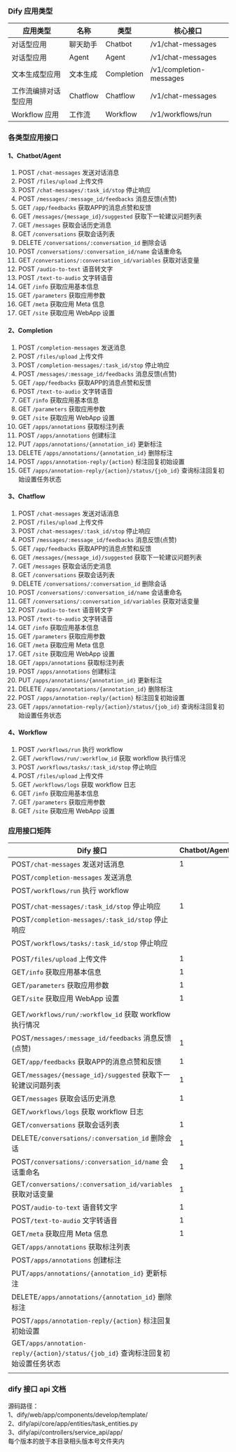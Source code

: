 ### Dify 应用类型


| 应用类型             | 名称     | 类型       | 核心接口                |
| -------------------- | -------- | ---------- | ----------------------- |
| 对话型应用           | 聊天助手 | Chatbot    | /v1/chat-messages       |
| 对话型应用           | Agent    | Agent      | /v1/chat-messages       |
| 文本生成型应用       | 文本生成 | Completion | /v1/completion-messages |
| 工作流编排对话型应用 | Chatflow | Chatflow   | /v1/chat-messages       |
| Workflow 应用        | 工作流   | Workflow   | /v1/workflows/run       |

### 各类型应用接口

#### 1、Chatbot/Agent

1. POST `/chat-messages` 发送对话消息
2. POST `/files/upload` 上传文件
3. POST `/chat-messages/:task_id/stop` 停止响应
4. POST `/messages/:message_id/feedbacks` 消息反馈(点赞)
5. GET `/app/feedbacks` 获取APP的消息点赞和反馈
6. GET `/messages/{message_id}/suggested` 获取下一轮建议问题列表
7. GET `/messages` 获取会话历史消息
8. GET `/conversations` 获取会话列表
9. DELETE `/conversations/:conversation_id` 删除会话
10. POST `/conversations/:conversation_id/name` 会话重命名
11. GET `/conversations/:conversation_id/variables` 获取对话变量
12. POST `/audio-to-text` 语音转文字
13. POST `/text-to-audio` 文字转语音
14. GET `/info` 获取应用基本信息
15. GET `/parameters` 获取应用参数
16. GET `/meta` 获取应用 Meta 信息
17. GET `/site` 获取应用 WebApp 设置

#### 2、Completion

1. POST `/completion-messages` 发送消息
2. POST `/files/upload` 上传文件
3. POST `/completion-messages/:task_id/stop` 停止响应
4. POST `/messages/:message_id/feedbacks` 消息反馈(点赞)
5. GET `/app/feedbacks` 获取APP的消息点赞和反馈
6. POST `/text-to-audio` 文字转语音
7. GET `/info` 获取应用基本信息
8. GET `/parameters` 获取应用参数
9. GET `/site` 获取应用 WebApp 设置
10. GET `/apps/annotations` 获取标注列表
11. POST `/apps/annotations` 创建标注
12. PUT `/apps/annotations/{annotation_id}` 更新标注
13. DELETE `/apps/annotations/{annotation_id}` 删除标注
14. POST `/apps/annotation-reply/{action}` 标注回复初始设置
15. GET `/apps/annotation-reply/{action}/status/{job_id}` 查询标注回复初始设置任务状态

#### 3、Chatflow

1. POST `/chat-messages` 发送对话消息
2. POST `/files/upload` 上传文件
3. POST `/chat-messages/:task_id/stop` 停止响应
4. POST `/messages/:message_id/feedbacks` 消息反馈(点赞)
5. GET `/app/feedbacks` 获取APP的消息点赞和反馈
6. GET `/messages/{message_id}/suggested` 获取下一轮建议问题列表
7. GET `/messages` 获取会话历史消息
8. GET `/conversations` 获取会话列表
9. DELETE `/conversations/:conversation_id` 删除会话
10. POST `/conversations/:conversation_id/name` 会话重命名
11. GET `/conversations/:conversation_id/variables` 获取对话变量
12. POST `/audio-to-text` 语音转文字
13. POST `/text-to-audio` 文字转语音
14. GET `/info` 获取应用基本信息
15. GET `/parameters` 获取应用参数
16. GET `/meta` 获取应用 Meta 信息
17. GET `/site` 获取应用 WebApp 设置
18. GET `/apps/annotations` 获取标注列表
19. POST `/apps/annotations` 创建标注
20. PUT `/apps/annotations/{annotation_id}` 更新标注
21. DELETE `/apps/annotations/{annotation_id}` 删除标注
22. POST `/apps/annotation-reply/{action}` 标注回复初始设置
23. GET `/apps/annotation-reply/{action}/status/{job_id}` 查询标注回复初始设置任务状态

#### 4、Workflow

1. POST `/workflows/run` 执行 workflow
2. GET `/workflows/run/:workflow_id` 获取 workflow 执行情况
3. POST `/workflows/tasks/:task_id/stop` 停止响应
4. POST `/files/upload` 上传文件
5. GET `/workflows/logs` 获取 workflow 日志
6. GET `/info` 获取应用基本信息
7. GET `/parameters` 获取应用参数
8. GET `/site` 获取应用 WebApp 设置

### 应用接口矩阵


| Dify 接口                                                                         | Chatbot/Agent | Completion | Chatflow | Workflow | SDK 对应函数                         |
| --------------------------------------------------------------------------------- | ------------- | ---------- | -------- | -------- | ------------------------------------ |
| POST`/chat-messages` 发送对话消息                                                 | 1             |            | 1        |          | Run/RunBlock                         |
| POST`/completion-messages` 发送消息                                               |               | 1          |          |          |                                      |
| POST`/workflows/run` 执行 workflow                                                |               |            |          | 1        |                                      |
|                                                                                   |               |            |          |          |                                      |
| POST`/chat-messages/:task_id/stop` 停止响应                                       | 1             |            | 1        |          | Stop                                 |
| POST`/completion-messages/:task_id/stop` 停止响应                                 |               | 1          |          |          |                                      |
| POST`/workflows/tasks/:task_id/stop` 停止响应                                     |               |            |          | 1        |                                      |
|                                                                                   |               |            |          |          |                                      |
| POST`/files/upload` 上传文件                                                      | 1             | 1          | 1        | 1        | UploadFile                           |
| GET`/info` 获取应用基本信息                                                       | 1             | 1          | 1        | 1        | AppInfo                              |
| GET`/parameters` 获取应用参数                                                     | 1             | 1          | 1        | 1        | AppParameter                         |
| GET`/site` 获取应用 WebApp 设置                                                   | 1             | 1          | 1        | 1        | AppSite                              |
|                                                                                   |               |            |          |          |                                      |
| GET`/workflows/run/:workflow_id` 获取 workflow 执行情况                           |               |            |          | 1        | Status                               |
| POST`/messages/:message_id/feedbacks` 消息反馈(点赞)                              | 1             | 1          | 1        |          | MsgFeedback                          |
| GET`/app/feedbacks` 获取APP的消息点赞和反馈                                       | 1             | 1          | 1        |          | AppFeedback                          |
| GET`/messages/{message_id}/suggested` 获取下一轮建议问题列表                      | 1             |            | 1        |          | SuggestQuestionList                  |
| GET`/messages` 获取会话历史消息                                                   | 1             |            | 1        |          | History/HistoryPro                   |
| GET`/workflows/logs` 获取 workflow 日志                                           |               |            |          | 1        | Logs                                 |
| GET`/conversations` 获取会话列表                                                  | 1             |            | 1        |          | ConversationList/ConversationListPro |
| DELETE`/conversations/:conversation_id` 删除会话                                  | 1             |            | 1        |          | ConversationDel                      |
| POST`/conversations/:conversation_id/name` 会话重命名                             | 1             |            | 1        |          | ConversationRename                   |
| GET`/conversations/:conversation_id/variables` 获取对话变量                       | 1             |            | 1        |          | ConversationVars                     |
| POST`/audio-to-text` 语音转文字                                                   | 1             |            | 1        |          | AudioToText                          |
| POST`/text-to-audio` 文字转语音                                                   | 1             | 1          | 1        |          | TextToAudio                          |
| GET`/meta` 获取应用 Meta 信息                                                     | 1             |            | 1        |          | AppMeta                              |
| GET`/apps/annotations` 获取标注列表                                               |               | 1          | 1        |          | AnnotationList                       |
| POST`/apps/annotations` 创建标注                                                  |               | 1          | 1        |          | AnnotationCreate                     |
| PUT`/apps/annotations/{annotation_id}` 更新标注                                   |               | 1          | 1        |          | AnnotationUpdate                     |
| DELETE`/apps/annotations/{annotation_id}` 删除标注                                |               | 1          | 1        |          | AnnotationDel                        |
| POST`/apps/annotation-reply/{action}` 标注回复初始设置                            |               | 1          | 1        |          | AnnotationReplySetting               |
| GET`/apps/annotation-reply/{action}/status/{job_id}` 查询标注回复初始设置任务状态 |               | 1          | 1        |          | AnnotationReplySettingJobStatus      |
|                                                                                   |               |            |          |          |                                      |

### dify 接口 api 文档

源码路径：  
1、dify/web/app/components/develop/template/  
2、dify/api/core/app/entities/task_entities.py  
3、dify/api/controllers/service_api/app/  
每个版本的放于本目录相头版本号文件夹内
